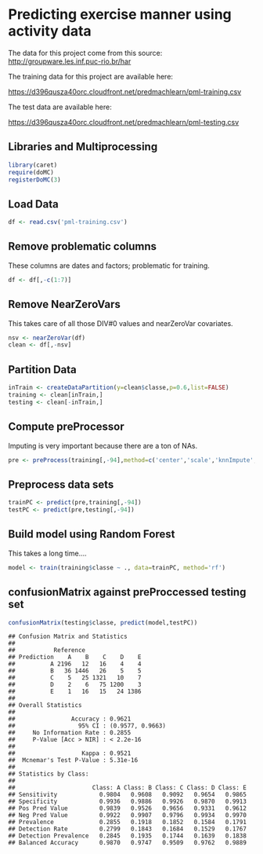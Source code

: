 # Predicting exercise manner using activity data

The data for this project come from this source: http://groupware.les.inf.puc-rio.br/har

The training data for this project are available here: 

https://d396qusza40orc.cloudfront.net/predmachlearn/pml-training.csv

The test data are available here: 

https://d396qusza40orc.cloudfront.net/predmachlearn/pml-testing.csv


##  Libraries and Multiprocessing


```r
library(caret)
require(doMC)
registerDoMC(3)
```

## Load Data

```r
df <- read.csv('pml-training.csv')
```

## Remove problematic columns
These columns are dates and factors; problematic for training.

```r
df <- df[,-c(1:7)]
```

## Remove NearZeroVars
This takes care of all those DIV#0 values and nearZeroVar covariates.

```r
nsv <- nearZeroVar(df)
clean <- df[,-nsv]
```

## Partition Data

```r
inTrain <- createDataPartition(y=clean$classe,p=0.6,list=FALSE)
training <- clean[inTrain,]
testing <- clean[-inTrain,]
```

## Compute preProcessor
Imputing is very important because there are a ton of NAs.

```r
pre <- preProcess(training[,-94],method=c('center','scale','knnImpute','pca'))
```

## Preprocess data sets

```r
trainPC <- predict(pre,training[,-94])
testPC <- predict(pre,testing[,-94])
```

## Build model using Random Forest
This takes a long time....

```r
model <- train(training$classe ~ ., data=trainPC, method='rf')
```

## confusionMatrix against preProccessed testing set

```r
confusionMatrix(testing$classe, predict(model,testPC))
```

```
## Confusion Matrix and Statistics
## 
##           Reference
## Prediction    A    B    C    D    E
##          A 2196   12   16    4    4
##          B   36 1446   26    5    5
##          C    5   25 1321   10    7
##          D    2    6   75 1200    3
##          E    1   16   15   24 1386
## 
## Overall Statistics
##                                           
##                Accuracy : 0.9621          
##                  95% CI : (0.9577, 0.9663)
##     No Information Rate : 0.2855          
##     P-Value [Acc > NIR] : < 2.2e-16       
##                                           
##                   Kappa : 0.9521          
##  Mcnemar's Test P-Value : 5.31e-16        
## 
## Statistics by Class:
## 
##                      Class: A Class: B Class: C Class: D Class: E
## Sensitivity            0.9804   0.9608   0.9092   0.9654   0.9865
## Specificity            0.9936   0.9886   0.9926   0.9870   0.9913
## Pos Pred Value         0.9839   0.9526   0.9656   0.9331   0.9612
## Neg Pred Value         0.9922   0.9907   0.9796   0.9934   0.9970
## Prevalence             0.2855   0.1918   0.1852   0.1584   0.1791
## Detection Rate         0.2799   0.1843   0.1684   0.1529   0.1767
## Detection Prevalence   0.2845   0.1935   0.1744   0.1639   0.1838
## Balanced Accuracy      0.9870   0.9747   0.9509   0.9762   0.9889
```
